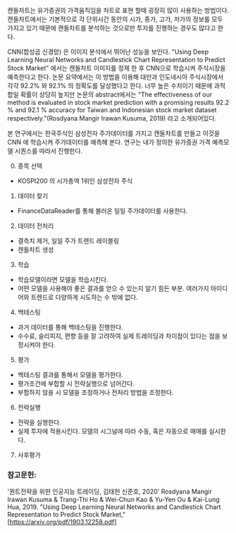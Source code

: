 캔들차트는 유가증권의 가격움직임을 차트로 표현 할때 굉장히 많이 사용하는 방법이다. 캔들차트에서는 기본적으로 각 단위시간 동안의 시가, 종가, 고가, 저가의 정보를 모두 가지고 있기 때문에 캔들차트를 분석하는 것으로만 투자를 진행하는 경우도 많다고 한다.


CNN(합성곱 신경망) 은 이미지 분석에서 뛰어난 성능을 보인다. 
"Using Deep Learning Neural Networks and Candlestick Chart Representation to Predict Stock Market"
에서는 캔들차트 이미지를 정제 한 후 CNN으로 학습시켜 주식시장을 예측한다고 한다.
논문 요약에서는 이 방법을 이용해 대만과 인도네시아 주식시장에서 각각 92.2% 와 92.1% 의 정확도를 달성했다고 한다. 너무 높은 수치이기 때문에 과적합일 확률이 상당히 높지만 논문의 abstract에서는
"The effectiveness of our method is evaluated in stock market prediction with a promising results 92.2 % and 92.1 % accuracy for Taiwan and Indonesian stock market dataset respectively."(Rosdyana Mangir Irawan Kusuma, 2019)
라고 소개되어있다.


본 연구에서는 한국주식인 삼성전자 주가데이터를 가지고 캔들차트를 만들고 이것을 CNN 에 학습시켜 주가데이터를 예측해 본다.
연구는 내가 정의한 유가증권 가격 예측모델 시퀀스를 따라서 진행한다.


0. 종목 선택
 - KOSPI200 의 시가총액 1위인 삼성전자 주식
 
1. 데이터 찾기
 - FinanceDataReader를 통해 불러온 일일 주가데이터를 사용한다.

2. 데이터 전처리
 - 결측치 제거, 일일 주가 트렌드 레이블링
 - 캔들차트 생성




3. 학습
 - 학습모델이라면 모델을 학습시킨다.
 - 어떤 모델을 사용해야 좋은 결과를 얻으 수 있는지 알기 힘든 부분. 여러가지 아이디어와 트렌드로 다양하게 시도하는 수 밖에 없다.

4. 백테스팅
 - 과거 데이터를 통해 백테스팅을 진행한다.
 - 수수료, 슬리피지, 편향 등을 잘 고려하여 실제 트레이딩과 차이점이 있다는 점을 보정시켜야 한다.
 
5. 평가
 - 백테스팅 결과를 통해서 모델을 평가한다.
 - 평가조건에 부합할 시 전략실행으로 넘어간다.
 - 부합하지 않을 시 모델을 조정하거나 전처리 방법을 조정한다.
 
6. 전략실행
 - 전략을 실행한다.
 - 실제 투자에 적용시킨다. 모델의 시그널에 따라 수동, 혹은 자동으로 매매를 실시한다.

7. 사후평가





### 참고문헌:
'퀀트전략을 위한 인공지능 트레이딩, 김태헌 신준호, 2020'
Rosdyana Mangir Irawan Kusuma & Trang-Thi Ho & Wei-Chun Kao & Yu-Yen Ou & Kai-Lung Hua, 2019. "Using Deep Learning Neural Networks and Candlestick Chart Representation to Predict Stock Market,"[https://arxiv.org/pdf/1903.12258.pdf]